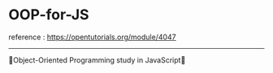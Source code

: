 # OOP-for-JS

reference : https://opentutorials.org/module/4047

* * *

🏃Object-Oriented Programming study in JavaScript🏃









